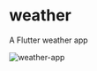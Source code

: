 # weather

A Flutter weather app

![weather-app](https://user-images.githubusercontent.com/84883298/234373485-0657f998-0965-4595-bec8-dc083a1f5ae2.jpeg)
